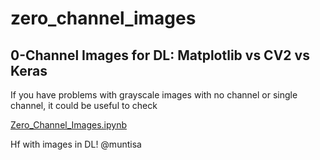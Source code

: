 # zero_channel_images

## 0-Channel Images for DL: Matplotlib vs CV2 vs Keras

If you have problems with grayscale images with no channel or single channel, it could be useful to check 

[Zero_Channel_Images.ipynb](Zero_Channel_Images.ipynb)

Hf with images in DL!
@muntisa
